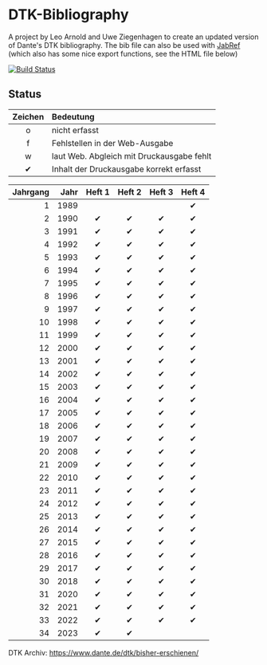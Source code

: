 # DTK-Bibliography

A project by Leo Arnold and Uwe Ziegenhagen to create an updated version of Dante's DTK bibliography. The bib file can also be used with [JabRef](https://www.jabref.org/) (which also has some nice export functions, see the HTML file below)

[![Build Status](https://travis-ci.org/dante-ev/dtk-bibliography.svg)](https://travis-ci.org/dante-ev/dtk-bibliography)

## Status

| Zeichen | Bedeutung                                 |
|  :---:  | :---                                      |
|    o    | nicht erfasst                             |
|    f    | Fehlstellen in der Web-Ausgabe            |
|    w    | laut Web. Abgleich mit Druckausgabe fehlt |
|    ✔    | Inhalt der Druckausgabe korrekt erfasst   |

| Jahrgang | Jahr | Heft 1 | Heft 2 | Heft 3 | Heft 4 |
|     ---: | ---: |  :---: |  :---: |  :---: |  :---: |
|        1 | 1989 |        |        |        |    ✔   |
|        2 | 1990 |    ✔   |    ✔   |    ✔   |    ✔   |
|        3 | 1991 |    ✔   |    ✔   |    ✔   |    ✔   |
|        4 | 1992 |    ✔   |    ✔   |    ✔   |    ✔   |
|        5 | 1993 |    ✔   |    ✔   |    ✔   |    ✔   |
|        6 | 1994 |    ✔   |    ✔   |    ✔   |    ✔   |
|        7 | 1995 |    ✔   |    ✔   |    ✔   |    ✔   |
|        8 | 1996 |    ✔   |    ✔   |    ✔   |    ✔   |
|        9 | 1997 |    ✔   |    ✔   |    ✔   |    ✔   |
|       10 | 1998 |    ✔   |    ✔   |    ✔   |    ✔   |
|       11 | 1999 |    ✔   |    ✔   |    ✔   |    ✔   |
|       12 | 2000 |    ✔   |    ✔   |    ✔   |    ✔   |
|       13 | 2001 |    ✔   |    ✔   |    ✔   |    ✔   |
|       14 | 2002 |    ✔   |    ✔   |    ✔   |    ✔   |
|       15 | 2003 |    ✔   |    ✔   |    ✔   |    ✔   |
|       16 | 2004 |    ✔   |    ✔   |    ✔   |    ✔   |
|       17 | 2005 |    ✔   |    ✔   |    ✔   |    ✔   |
|       18 | 2006 |    ✔   |    ✔   |    ✔   |    ✔   |
|       19 | 2007 |    ✔   |    ✔   |    ✔   |    ✔   |
|       20 | 2008 |    ✔   |    ✔   |    ✔   |    ✔   |
|       21 | 2009 |    ✔   |    ✔   |    ✔   |    ✔   |
|       22 | 2010 |    ✔   |    ✔   |    ✔   |    ✔   |
|       23 | 2011 |    ✔   |    ✔   |    ✔   |    ✔   |
|       24 | 2012 |    ✔   |    ✔   |    ✔   |    ✔   |
|       25 | 2013 |    ✔   |    ✔   |    ✔   |    ✔   |
|       26 | 2014 |    ✔   |    ✔   |    ✔   |    ✔   |
|       27 | 2015 |    ✔   |    ✔   |    ✔   |    ✔   |
|       28 | 2016 |    ✔   |    ✔   |    ✔   |    ✔   |
|       29 | 2017 |    ✔   |    ✔   |    ✔   |    ✔   |
|       30 | 2018 |    ✔   |    ✔   |    ✔   |    ✔   |
|       31 | 2020 |    ✔   |    ✔   |    ✔   |    ✔   |
|       32 | 2021 |    ✔   |    ✔   |    ✔   |    ✔   |
|       33 | 2022 |    ✔   |    ✔   |    ✔   |    ✔   |
|       34 | 2023 |    ✔   |    ✔   |        |        |

DTK Archiv: https://www.dante.de/dtk/bisher-erschienen/
